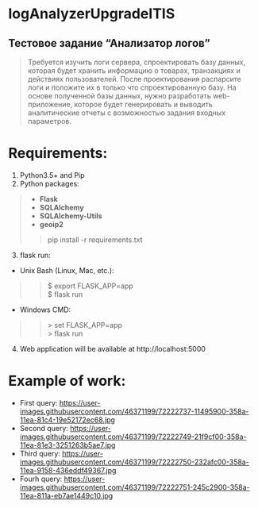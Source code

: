 # logAnalyzerUpgradeITIS
## Тестовое задание “Анализатор логов”<br>
> Требуется изучить логи сервера, спроектировать базу данных, которая будет хранить информацию о товарах, транзакциях и действиях пользователей. После проектирования распарсите логи и положите их в только что спроектированную базу. На основе полученной базы данных, нужно разработать web-приложение, которое будет генерировать и выводить аналитические отчеты с возможностью задания входных параметров.<br> 
# Requirements:
1) Python3.5+ and Pip<br>
2) Python packages:<b>
> * Flask<br>
> * SQLAlchemy<br>
> * SQLAlchemy-Utils<br>
> * geoip2
 <br></b>
> > pip install -r requirements.txt
3) flask run:<br>
* Unix Bash (Linux, Mac, etc.):
> > $ export FLASK_APP=app <br>
> > $ flask run
* Windows CMD:
> > \> set FLASK_APP=app <br>
> > \> flask run
4) Web application will be available at http://localhost:5000<br>

# Example of work:
 - First query: https://user-images.githubusercontent.com/46371199/72222737-11495900-358a-11ea-81c4-19e52172ec68.jpg<br>
 - Second query: https://user-images.githubusercontent.com/46371199/72222749-21f9cf00-358a-11ea-81e3-3251263b5ae7.jpg<br>
 - Third query: https://user-images.githubusercontent.com/46371199/72222750-232afc00-358a-11ea-9158-436eddf49367.jpg<br>
 - Fourh query: https://user-images.githubusercontent.com/46371199/72222751-245c2900-358a-11ea-811a-eb7ae1449c10.jpg
